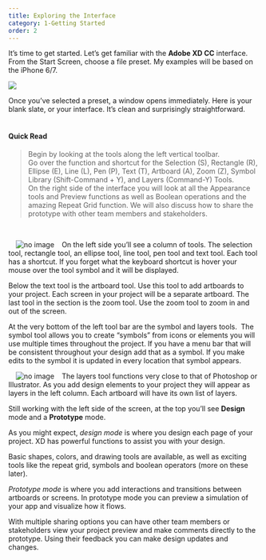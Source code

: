 ```yaml
---
title: Exploring the Interface
category: 1-Getting Started
order: 2
---
```


It’s time to get started. Let’s get familiar with the **Adobe XD CC** interface. From the Start Screen, choose a file preset. My examples will be based on the iPhone 6/7.

![](https://iwilfried.github.io/Adobe-XD-eBook/images/XD-Interface-01.png)

Once you’ve selected a preset, a window opens immediately. Here is your blank slate, or your interface. It’s clean and surprisingly straightforward.  
&nbsp; 

#### Quick Read  
>Begin by looking at the tools along the left vertical toolbar.  
Go over the function and shortcut for the Selection (S), Rectangle (R), Ellipse (E), Line (L), Pen (P), Text (T), Artboard (A), Zoom (Z), Symbol Library (Shift-Command + Y), and Layers (Command-Y) Tools.  
On the right side of the interface you will look at all the Appearance tools and Preview functions as well as Boolean operations and the amazing Repeat Grid function. We will also discuss how to share the prototype with other team members and stakeholders.
    

&nbsp; 



<img style="padding: 0px 15px; float: left" src="https://iwilfried.github.io/Adobe-XD-eBook/images/XD-Interface-02.png" alt="no image" />On the left side you’ll see a column of tools. The selection tool, rectangle tool, an ellipse tool, line tool, pen tool and text tool. Each tool has a shortcut. If you forget what the keyboard shortcut is hover your mouse over the tool symbol and it will be displayed.

Below the text tool is the artboard tool. Use this tool to add artboards to your project. Each screen in your project will be a separate artboard. The last tool in the section is the zoom tool. Use the zoom tool to zoom in and out of the screen.

At the very bottom of the left tool bar are the symbol and layers tools. &nbsp;The symbol tool allows you to create “symbols” from icons or elements you will use multiple times throughout the project. If you have a menu bar that will be consistent throughout your design add that as a symbol. If you make edits to the symbol it is updated in every location that symbol appears.

<img style="padding: 0px 15px; float: left" src="https://iwilfried.github.io/Adobe-XD-eBook/images/XD-Interface-03.png" alt="no image" />The layers tool functions very close to that of Photoshop or Illustrator. As you add design elements to your project they will appear as layers in the left column. Each artboard will have its own list of layers.

Still working with the left side of the screen, at the top you’ll see **Design** mode and a **Prototype** mode.

As you might expect, *design mode* is where you design each page of your project. XD has powerful functions to assist you with your design. 

Basic shapes, colors, and drawing tools are available, as well as exciting tools like the repeat grid, symbols and boolean operators (more on these later).

*Prototype mode* is where you add interactions and transitions between artboards or screens. In prototype mode you can preview a simulation of your app and visualize how it flows. 




With multiple sharing options you can have other team members or stakeholders view your project preview and make comments directly to the prototype. Using their feedback you can make design updates and changes.